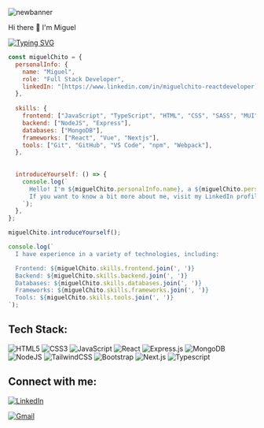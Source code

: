 
<!--
**donxito/donxito** is a ✨ _special_ ✨ repository because its `README.md` (this file) appears on your GitHub profile.

Here are some ideas to get you started:

- 🔭 I’m currently working on ...
- 🌱 I’m currently learning ...
- 👯 I’m looking to collaborate on ...
- 🤔 I’m looking for help with ...
- 💬 Ask me about ...
- 📫 How to reach me: ...
- 😄 Pronouns: ...
- ⚡ Fun fact: ...

# Hi there 👋 I'm Miguel

![banner](https://github.com/donxito/donxito/assets/96595540/02666da2-29c6-47d2-92ff-0795becd11a8)

![banner](https://github.com/user-attachments/assets/5e15804c-9888-445b-b9e2-5004ba68983c)
-->
![newbanner](https://github.com/user-attachments/assets/ef56ee2c-3a4d-4be3-b5dd-f28d9f569a0e)

 Hi there 👋 I'm Miguel

[![Typing SVG](https://readme-typing-svg.herokuapp.com?font=Fira+Code&pause=1000&random=false&width=435&lines=Full+Stack+Developer;Always+ready+for+new+projects)](https://git.io/typing-svg)

```javascript
const miguelChito = {
  personalInfo: {
    name: "Miguel",
    role: "Full Stack Developer",
    linkedIn: "[https://www.linkedin.com/in/miguelchito-reactdeveloper]",
  },
  
  skills: {
    frontend: ["JavaScript", "TypeScript", "HTML", "CSS", "SASS", "MUI", "TailwindCSS"],
    backend: ["NodeJS", "Express"],
    databases: ["MongoDB"],
    frameworks: ["React", "Vue", "Nextjs"],
    tools: ["Git", "GitHub", "VS Code", "npm", "Webpack"],
  },
  
  
  introduceYourself: () => {
    console.log(`
      Hello! I'm ${miguelChito.personalInfo.name}, a ${miguelChito.personalInfo.role}.
      If you want to know a bit more about me, visit my LinkedIn profile: ${miguelChito.personalInfo.linkedIn}
    `);
  },
};

miguelChito.introduceYourself();

console.log(`
  I have experience in a variety of technologies, including:

  Frontend: ${miguelChito.skills.frontend.join(', ')}
  Backend: ${miguelChito.skills.backend.join(', ')}
  Databases: ${miguelChito.skills.databases.join(', ')}
  Frameworks: ${miguelChito.skills.frameworks.join(', ')}
  Tools: ${miguelChito.skills.tools.join(', ')}
`);

```

## Tech Stack:


![HTML5](https://img.shields.io/badge/html5-%23E34F26.svg?style=for-the-badge&logo=html5&logoColor=white)
![CSS3](https://img.shields.io/badge/css3-%231572B6.svg?style=for-the-badge&logo=css3&logoColor=white)
![JavaScript](https://img.shields.io/badge/javascript-%23323330.svg?style=for-the-badge&logo=javascript&logoColor=%23F7DF1E)
![React](https://img.shields.io/badge/react-%2320232a.svg?style=for-the-badge&logo=react&logoColor=%2361DAFB)
![Express.js](https://img.shields.io/badge/express.js-%23404d59.svg?style=for-the-badge&logo=express&logoColor=%2361DAFB)
![MongoDB](https://img.shields.io/badge/MongoDB-%234ea94b.svg?style=for-the-badge&logo=mongodb&logoColor=white)
![NodeJS](https://img.shields.io/badge/node.js-6DA55F?style=for-the-badge&logo=node.js&logoColor=white)
![TailwindCSS](https://img.shields.io/badge/tailwindcss-%2338B2AC.svg?style=for-the-badge&logo=tailwind-css&logoColor=white)
![Bootstrap](https://img.shields.io/badge/bootstrap-%238511FA.svg?style=for-the-badge&logo=bootstrap&logoColor=white)
![Next.js](https://img.shields.io/badge/next%20js-000000?style=for-the-badge&logo=nextdotjs&logoColor=white)
![Typescript](https://img.shields.io/badge/TypeScript-007ACC?style=for-the-badge&logo=typescript&logoColor=white)


## Connect with me:

[![LinkedIn](https://img.shields.io/badge/linkedin-%230077B5.svg?style=for-the-badge&logo=linkedin&logoColor=white)](https://www.linkedin.com/in/miguelchito-reactdeveloper)

[![Gmail](https://img.shields.io/badge/Gmail-D14836?style=for-the-badge&logo=gmail&logoColor=white)](mailto:mchito@gmail.com)

